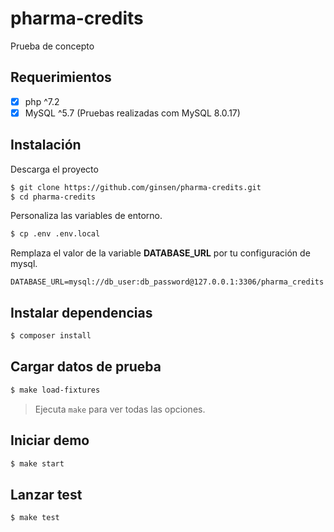 # pharma-credits
Prueba de concepto

## Requerimientos

- [x] php ^7.2
- [x] MySQL ^5.7 (Pruebas realizadas com MySQL 8.0.17)

## Instalación

Descarga el proyecto

```bash
$ git clone https://github.com/ginsen/pharma-credits.git
$ cd pharma-credits
```

Personaliza las variables de entorno.

```bash
$ cp .env .env.local
```

Remplaza el valor de la variable **DATABASE_URL** por tu configuración de mysql.

```dotenv
DATABASE_URL=mysql://db_user:db_password@127.0.0.1:3306/pharma_credits
```

## Instalar dependencias

```bash
$ composer install 
```

## Cargar datos de prueba

```bash
$ make load-fixtures
```
> Ejecuta `make` para ver todas las opciones.

## Iniciar demo

```bash
$ make start
```

## Lanzar test

```bash
$ make test
```
